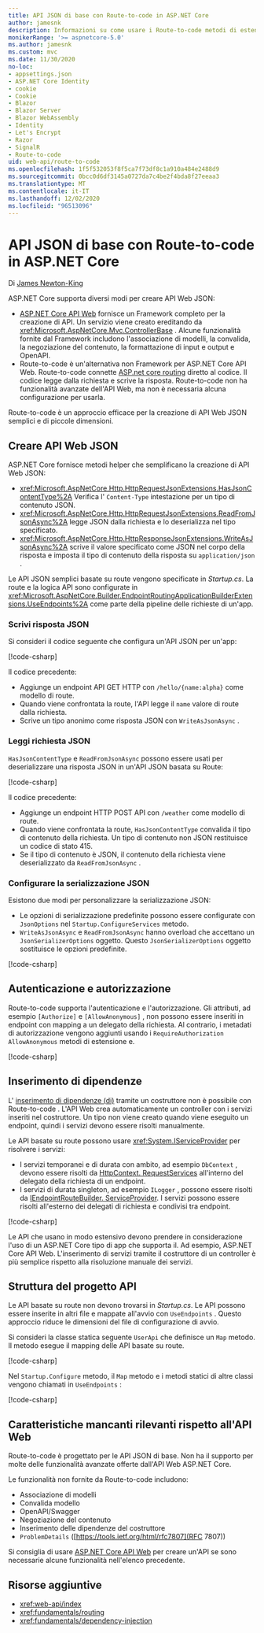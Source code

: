 ```yaml
---
title: API JSON di base con Route-to-code in ASP.NET Core
author: jamesnk
description: Informazioni su come usare i Route-to-code metodi di estensione e JSON per creare API Web JSON semplici.
monikerRange: '>= aspnetcore-5.0'
ms.author: jamesnk
ms.custom: mvc
ms.date: 11/30/2020
no-loc:
- appsettings.json
- ASP.NET Core Identity
- cookie
- Cookie
- Blazor
- Blazor Server
- Blazor WebAssembly
- Identity
- Let's Encrypt
- Razor
- SignalR
- Route-to-code
uid: web-api/route-to-code
ms.openlocfilehash: 1f5f532053f8f5ca7f73df8c1a910a484e2488d9
ms.sourcegitcommit: 0bcc0d6df3145a0727da7c4be2f4bda8f27eeaa3
ms.translationtype: MT
ms.contentlocale: it-IT
ms.lasthandoff: 12/02/2020
ms.locfileid: "96513096"
---
```

# <a name="basic-json-apis-with-no-locroute-to-code-in-aspnet-core"></a>API JSON di base con Route-to-code in ASP.NET Core

Di [James Newton-King](https://github.com/jamesnk)

ASP.NET Core supporta diversi modi per creare API Web JSON:

* [ASP.NET Core API Web](xref:web-api/index) fornisce un Framework completo per la creazione di API. Un servizio viene creato ereditando da <xref:Microsoft.AspNetCore.Mvc.ControllerBase> . Alcune funzionalità fornite dal Framework includono l'associazione di modelli, la convalida, la negoziazione del contenuto, la formattazione di input e output e OpenAPI.
* Route-to-code è un'alternativa non Framework per ASP.NET Core API Web. Route-to-code connette [ASP.net core routing](xref:fundamentals/routing) diretto al codice. Il codice legge dalla richiesta e scrive la risposta. Route-to-code non ha funzionalità avanzate dell'API Web, ma non è necessaria alcuna configurazione per usarla.

Route-to-code è un approccio efficace per la creazione di API Web JSON semplici e di piccole dimensioni.

## <a name="create-json-web-apis"></a>Creare API Web JSON

ASP.NET Core fornisce metodi helper che semplificano la creazione di API Web JSON:

* <xref:Microsoft.AspNetCore.Http.HttpRequestJsonExtensions.HasJsonContentType%2A> Verifica l' `Content-Type` intestazione per un tipo di contenuto JSON.
* <xref:Microsoft.AspNetCore.Http.HttpRequestJsonExtensions.ReadFromJsonAsync%2A> legge JSON dalla richiesta e lo deserializza nel tipo specificato.
* <xref:Microsoft.AspNetCore.Http.HttpResponseJsonExtensions.WriteAsJsonAsync%2A> scrive il valore specificato come JSON nel corpo della risposta e imposta il tipo di contenuto della risposta su `application/json` .

Le API JSON semplici basate su route vengono specificate in *Startup.cs*. La route e la logica API sono configurate in <xref:Microsoft.AspNetCore.Builder.EndpointRoutingApplicationBuilderExtensions.UseEndpoints%2A> come parte della pipeline delle richieste di un'app.

### <a name="write-json-response"></a>Scrivi risposta JSON

Si consideri il codice seguente che configura un'API JSON per un'app:

[!code-csharp[](route-to-code/sample/Startup3.cs?name=snippet&highlight=6)]

Il codice precedente:

* Aggiunge un endpoint API GET HTTP con `/hello/{name:alpha}` come modello di route.
* Quando viene confrontata la route, l'API legge il `name` valore di route dalla richiesta.
* Scrive un tipo anonimo come risposta JSON con `WriteAsJsonAsync` .

### <a name="read-json-request"></a>Leggi richiesta JSON

`HasJsonContentType` e `ReadFromJsonAsync` possono essere usati per deserializzare una risposta JSON in un'API JSON basata su Route:

[!code-csharp[](route-to-code/sample/Startup2.cs?name=snippet&highlight=5,11)]

Il codice precedente:

* Aggiunge un endpoint HTTP POST API con `/weather` come modello di route.
* Quando viene confrontata la route, `HasJsonContentType` convalida il tipo di contenuto della richiesta. Un tipo di contenuto non JSON restituisce un codice di stato 415.
* Se il tipo di contenuto è JSON, il contenuto della richiesta viene deserializzato da `ReadFromJsonAsync` .

### <a name="configure-json-serialization"></a>Configurare la serializzazione JSON

Esistono due modi per personalizzare la serializzazione JSON:

* Le opzioni di serializzazione predefinite possono essere configurate con `JsonOptions` nel `Startup.ConfigureServices` metodo.
* `WriteAsJsonAsync` e `ReadFromJsonAsync` hanno overload che accettano un `JsonSerializerOptions` oggetto. Questo `JsonSerializerOptions` oggetto sostituisce le opzioni predefinite.

[!code-csharp[](route-to-code/sample/Startup6.cs?name=snippet)]

## <a name="authentication-and-authorization"></a>Autenticazione e autorizzazione

Route-to-code supporta l'autenticazione e l'autorizzazione. Gli attributi, ad esempio `[Authorize]` e `[AllowAnonymous]` , non possono essere inseriti in endpoint con mapping a un delegato della richiesta. Al contrario, i metadati di autorizzazione vengono aggiunti usando i `RequireAuthorization` `AllowAnonymous` metodi di estensione e.

[!code-csharp[](route-to-code/sample/Startup.cs?name=snippet&highlight=30)]

## <a name="dependency-injection"></a>Inserimento di dipendenze

L' [inserimento di dipendenze (di)](xref:fundamentals/dependency-injection) tramite un costruttore non è possibile con Route-to-code . L'API Web crea automaticamente un controller con i servizi inseriti nel costruttore. Un tipo non viene creato quando viene eseguito un endpoint, quindi i servizi devono essere risolti manualmente.

Le API basate su route possono usare <xref:System.IServiceProvider> per risolvere i servizi:

* I servizi temporanei e di durata con ambito, ad esempio `DbContext` , devono essere risolti da [HttpContext. RequestServices](xref:Microsoft.AspNetCore.Http.HttpContext.RequestServices) all'interno del delegato della richiesta di un endpoint.
* I servizi di durata singleton, ad esempio `ILogger` , possono essere risolti da [IEndpointRouteBuilder. ServiceProvider](xref:Microsoft.AspNetCore.Routing.IEndpointRouteBuilder.ServiceProvider). I servizi possono essere risolti all'esterno dei delegati di richiesta e condivisi tra endpoint.

[!code-csharp[](route-to-code/sample/Startup4.cs?name=snippet&highlight=3,7)]

Le API che usano in modo estensivo devono prendere in considerazione l'uso di un ASP.NET Core tipo di app che supporta il. Ad esempio, ASP.NET Core API Web. L'inserimento di servizi tramite il costruttore di un controller è più semplice rispetto alla risoluzione manuale dei servizi.

## <a name="api-project-structure"></a>Struttura del progetto API

Le API basate su route non devono trovarsi in *Startup.cs*. Le API possono essere inserite in altri file e mappate all'avvio con `UseEndpoints` . Questo approccio riduce le dimensioni del file di configurazione di avvio.

Si consideri la classe statica seguente `UserApi` che definisce un `Map` metodo. Il metodo esegue il mapping delle API basate su route.

[!code-csharp[](route-to-code/sample/UserApi.cs?name=snippet)]

Nel `Startup.Configure` metodo, il `Map` metodo e i metodi statici di altre classi vengono chiamati in `UseEndpoints` :

[!code-csharp[](route-to-code/sample/Startup5.cs?name=snippet)]

## <a name="notable-missing-features-compared-to-web-api"></a>Caratteristiche mancanti rilevanti rispetto all'API Web

Route-to-code è progettato per le API JSON di base. Non ha il supporto per molte delle funzionalità avanzate offerte dall'API Web ASP.NET Core.

Le funzionalità non fornite da Route-to-code includono:

* Associazione di modelli
* Convalida modello
* OpenAPI/Swagger
* Negoziazione del contenuto
* Inserimento delle dipendenze del costruttore
* `ProblemDetails` ([https://tools.ietf.org/html/rfc7807](RFC 7807))

Si consiglia di usare [ASP.NET Core API Web](xref:web-api/index) per creare un'API se sono necessarie alcune funzionalità nell'elenco precedente.

## <a name="additional-resources"></a>Risorse aggiuntive

* <xref:web-api/index>
* <xref:fundamentals/routing>
* <xref:fundamentals/dependency-injection>
